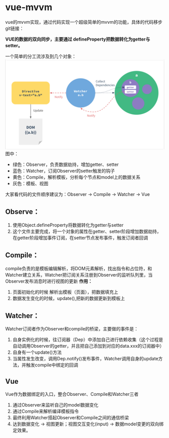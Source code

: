 # vue-mvvm


vue的mvvm实现，通过代码实现一个超级简单的mvvm的功能，具体的代码移步git链接：

**VUE的数据的双向同步，主要通过 defineProperty把数据转化为getter与setter。**

一个简单的分工流涉及到几个对象：
![vue](./vue.jpg)
图中：
 - 绿色：Observer，负责数据劫持，增加getter、setter
 - 蓝色：Watcher，订阅Observer的setter触发的钩子
 - 黄色：Compile，解析模板，分析每个节点和model上的数据关系
 - 灰色：模板、视图

大家看代码的文件顺序建议为：Observer -> Compile -> Watcher -> Vue

Observe：
-------

 1. 使用Object.defineProperty将数据转化为getter与setter
 2. 这个文件主要完成，将一个对象的属性在getter、setter阶段增加数据劫持，在getter阶段增加事件订阅，在setter节点发布事件，触发订阅者回调

Compile：
-------
compile负责的是模板编辑解析，将DOM元素解析，找出指令和占位符，和Watcher建立关系，Watcher把订阅关系注册到Observer的监听队列里，当Observer发布消息时进行视图的更新
**作用：**
 1. 页面初始化的时候  解析出模板（页面），把数据填充上
 2. 数据发生变化的时候，update(),把新的数据更新到模板上

Watcher：
-------
Watcher订阅者作为Observer和compile的桥梁，主要做的事件是：

 1. 自身实例化的时候，往订阅器（Dep）中添加自己进行依赖收集（这个过程是自动调用Observer的getter，并且把自己添加到对应的data.xxx的订阅器中）
 2. 自身有一个update()方法
 3. 当属性发生改变，调用Dep.notify()发布事件，Watcher调用自身的update方法，并触发compile中绑定的回调

Vue
---
Vue作为数据绑定的入口，整合Observer、Compile和Watcher三者

 1. 通过Observer来监听自己的model数据变化
 2. 通过Compile来解析编译模板指令
 3. 最终利用Watcher搭起Observer和Compile之间的通信桥梁
 4. 达到数据变化 -> 视图更新；视图交互变化(input) -> 数据model变更的双向绑定效果。